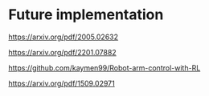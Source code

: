 

# Future implementation 


https://arxiv.org/pdf/2005.02632

https://arxiv.org/pdf/2201.07882

https://github.com/kaymen99/Robot-arm-control-with-RL

https://arxiv.org/pdf/1509.02971